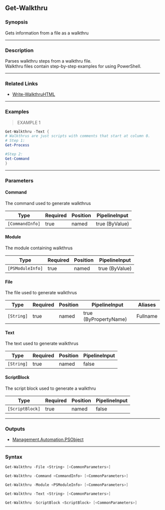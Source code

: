 Get-Walkthru
------------

### Synopsis
Gets information from a file as a walkthru

---

### Description

Parses walkthru steps from a walkthru file.  
Walkthru files contain step-by-step examples for using PowerShell.

---

### Related Links
* [Write-WalkthruHTML](Write-WalkthruHTML)

---

### Examples
> EXAMPLE 1

```PowerShell
Get-Walkthru -Text {
# Walkthrus are just scripts with comments that start at column 0.
# Step 1:
Get-Process        

#Step 2:
Get-Command
}
```

---

### Parameters
#### **Command**
The command used to generate walkthrus

|Type           |Required|Position|PipelineInput |
|---------------|--------|--------|--------------|
|`[CommandInfo]`|true    |named   |true (ByValue)|

#### **Module**
The module containing walkthrus

|Type            |Required|Position|PipelineInput |
|----------------|--------|--------|--------------|
|`[PSModuleInfo]`|true    |named   |true (ByValue)|

#### **File**
The file used to generate walkthrus

|Type      |Required|Position|PipelineInput        |Aliases |
|----------|--------|--------|---------------------|--------|
|`[String]`|true    |named   |true (ByPropertyName)|Fullname|

#### **Text**
The text used to generate walkthrus

|Type      |Required|Position|PipelineInput|
|----------|--------|--------|-------------|
|`[String]`|true    |named   |false        |

#### **ScriptBlock**
The script block used to generate a walkthru

|Type           |Required|Position|PipelineInput|
|---------------|--------|--------|-------------|
|`[ScriptBlock]`|true    |named   |false        |

---

### Outputs
* [Management.Automation.PSObject](https://learn.microsoft.com/en-us/dotnet/api/System.Management.Automation.PSObject)

---

### Syntax
```PowerShell
Get-Walkthru -File <String> [<CommonParameters>]
```
```PowerShell
Get-Walkthru -Command <CommandInfo> [<CommonParameters>]
```
```PowerShell
Get-Walkthru -Module <PSModuleInfo> [<CommonParameters>]
```
```PowerShell
Get-Walkthru -Text <String> [<CommonParameters>]
```
```PowerShell
Get-Walkthru -ScriptBlock <ScriptBlock> [<CommonParameters>]
```
